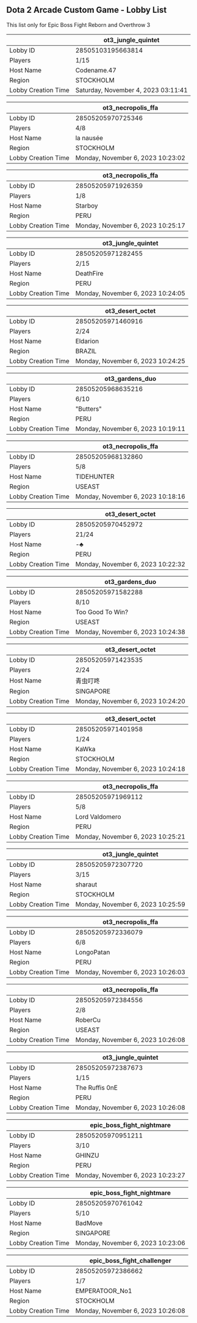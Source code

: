 ## Dota 2 Arcade Custom Game - Lobby List

This list only for Epic Boss Fight Reborn and Overthrow 3

|  | ot3_jungle_quintet |
| ------ | ------ |
| Lobby ID | 28505103195663814 |
| Players | 1/15 |
| Host Name | Codename.47 |
| Region | STOCKHOLM |
| Lobby Creation Time | Saturday, November 4, 2023 03:11:41 |


|  | ot3_necropolis_ffa |
| ------ | ------ |
| Lobby ID | 28505205970725346 |
| Players | 4/8 |
| Host Name | la nausée |
| Region | STOCKHOLM |
| Lobby Creation Time | Monday, November 6, 2023 10:23:02 |


|  | ot3_necropolis_ffa |
| ------ | ------ |
| Lobby ID | 28505205971926359 |
| Players | 1/8 |
| Host Name | Starboy |
| Region | PERU |
| Lobby Creation Time | Monday, November 6, 2023 10:25:17 |


|  | ot3_jungle_quintet |
| ------ | ------ |
| Lobby ID | 28505205971282455 |
| Players | 2/15 |
| Host Name | DeathFire |
| Region | PERU |
| Lobby Creation Time | Monday, November 6, 2023 10:24:05 |


|  | ot3_desert_octet |
| ------ | ------ |
| Lobby ID | 28505205971460916 |
| Players | 2/24 |
| Host Name | Eldarion |
| Region | BRAZIL |
| Lobby Creation Time | Monday, November 6, 2023 10:24:25 |


|  | ot3_gardens_duo |
| ------ | ------ |
| Lobby ID | 28505205968635216 |
| Players | 6/10 |
| Host Name | "Butters" |
| Region | PERU |
| Lobby Creation Time | Monday, November 6, 2023 10:19:11 |


|  | ot3_necropolis_ffa |
| ------ | ------ |
| Lobby ID | 28505205968132860 |
| Players | 5/8 |
| Host Name | TIDEHUNTER |
| Region | USEAST |
| Lobby Creation Time | Monday, November 6, 2023 10:18:16 |


|  | ot3_desert_octet |
| ------ | ------ |
| Lobby ID | 28505205970452972 |
| Players | 21/24 |
| Host Name | -♣ |
| Region | PERU |
| Lobby Creation Time | Monday, November 6, 2023 10:22:32 |


|  | ot3_gardens_duo |
| ------ | ------ |
| Lobby ID | 28505205971582288 |
| Players | 8/10 |
| Host Name | Too Good To Win? |
| Region | USEAST |
| Lobby Creation Time | Monday, November 6, 2023 10:24:38 |


|  | ot3_desert_octet |
| ------ | ------ |
| Lobby ID | 28505205971423535 |
| Players | 2/24 |
| Host Name | 青虫叮咚 |
| Region | SINGAPORE |
| Lobby Creation Time | Monday, November 6, 2023 10:24:20 |


|  | ot3_desert_octet |
| ------ | ------ |
| Lobby ID | 28505205971401958 |
| Players | 1/24 |
| Host Name | KaWka |
| Region | STOCKHOLM |
| Lobby Creation Time | Monday, November 6, 2023 10:24:18 |


|  | ot3_necropolis_ffa |
| ------ | ------ |
| Lobby ID | 28505205971969112 |
| Players | 5/8 |
| Host Name | Lord Valdomero |
| Region | PERU |
| Lobby Creation Time | Monday, November 6, 2023 10:25:21 |


|  | ot3_jungle_quintet |
| ------ | ------ |
| Lobby ID | 28505205972307720 |
| Players | 3/15 |
| Host Name | sharaut |
| Region | STOCKHOLM |
| Lobby Creation Time | Monday, November 6, 2023 10:25:59 |


|  | ot3_necropolis_ffa |
| ------ | ------ |
| Lobby ID | 28505205972336079 |
| Players | 6/8 |
| Host Name | LongoPatan |
| Region | PERU |
| Lobby Creation Time | Monday, November 6, 2023 10:26:03 |


|  | ot3_necropolis_ffa |
| ------ | ------ |
| Lobby ID | 28505205972384556 |
| Players | 2/8 |
| Host Name | RoberCu |
| Region | USEAST |
| Lobby Creation Time | Monday, November 6, 2023 10:26:08 |


|  | ot3_jungle_quintet |
| ------ | ------ |
| Lobby ID | 28505205972387673 |
| Players | 1/15 |
| Host Name | The Ruffis 0nE |
| Region | PERU |
| Lobby Creation Time | Monday, November 6, 2023 10:26:08 |


|  | epic_boss_fight_nightmare |
| ------ | ------ |
| Lobby ID | 28505205970951211 |
| Players | 3/10 |
| Host Name | GHINZU |
| Region | PERU |
| Lobby Creation Time | Monday, November 6, 2023 10:23:27 |


|  | epic_boss_fight_nightmare |
| ------ | ------ |
| Lobby ID | 28505205970761042 |
| Players | 5/10 |
| Host Name | BadMove |
| Region | SINGAPORE |
| Lobby Creation Time | Monday, November 6, 2023 10:23:06 |


|  | epic_boss_fight_challenger |
| ------ | ------ |
| Lobby ID | 28505205972386662 |
| Players | 1/7 |
| Host Name | EMPERATOOR_No1 |
| Region | STOCKHOLM |
| Lobby Creation Time | Monday, November 6, 2023 10:26:08 |


